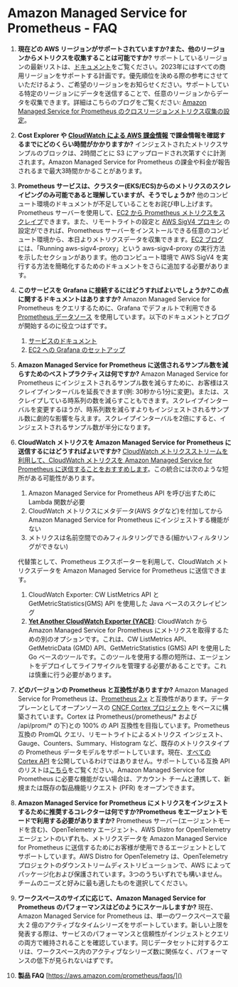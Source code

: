 # Amazon Managed Service for Prometheus - FAQ

1. **現在どの AWS リージョンがサポートされていますか?また、他のリージョンからメトリクスを収集することは可能ですか?** サポートしているリージョンの最新リストは、[ドキュメント](https://docs.aws.amazon.com/prometheus/latest/userguide/what-is-Amazon-Managed-Service-Prometheus.html)をご覧ください。2023年にはすべての商用リージョンをサポートする計画です。優先順位を決める際の参考にさせていただけるよう、ご希望のリージョンをお知らせください。サポートしている特定のリージョンにデータを送信することで、任意のリージョンからデータを収集できます。詳細はこちらのブログをご覧ください: [Amazon Managed Service for Prometheus のクロスリージョンメトリクス収集の設定](https://aws.amazon.com/blogs/opensource/set-up-cross-region-metrics-collection-for-amazon-managed-service-for-prometheus-workspaces/)。

1. **Cost Explorer や [CloudWatch による AWS 課金情報](https://docs.aws.amazon.com/AmazonCloudWatch/latest/monitoring/gs_monitor_estimated_charges_with_cloudwatch.html) で課金情報を確認するまでにどのくらい時間がかかりますか?** 
   インジェストされたメトリクスサンプルのブロックは、2時間ごとに S3 にアップロードされ次第すぐに計測されます。Amazon Managed Service for Prometheus の課金や料金が報告されるまで最大3時間かかることがあります。

1. **Prometheus サービスは、クラスター(EKS/ECS)からのメトリクスのスクレイピングのみ可能であると理解していますが、そうでしょうか?**
   他のコンピュート環境のドキュメントが不足していることをお詫び申し上げます。Prometheus サーバーを使用して、[EC2 から Prometheus メトリクスをスクレイプ](https://aws.amazon.com/blogs/opensource/using-amazon-managed-service-for-prometheus-to-monitor-ec2-environments/)できます。また、リモートライトの設定と [AWS SigV4 プロキシ](https://github.com/awslabs/aws-sigv4-proxy) の設定ができれば、Prometheus サーバーをインストールできる任意のコンピュート環境から、本日よりメトリクスデータを収集できます。[EC2 ブログ](https://aws.amazon.com/blogs/opensource/using-amazon-managed-service-for-prometheus-to-monitor-ec2-environments/) には、「Running aws-sigv4-proxy」という aws-sigv4-proxy の実行方法を示したセクションがあります。他のコンピュート環境で AWS SigV4 を実行する方法を簡略化するためのドキュメントをさらに追加する必要があります。 

1. **このサービスを Grafana に接続するにはどうすればよいでしょうか?この点に関するドキュメントはありますか?**
   Amazon Managed Service for Prometheus をクエリするために、Grafana でデフォルトで利用できる [Prometheus データソース](https://grafana.com/docs/grafana/latest/datasources/prometheus/) を使用しています。以下のドキュメントとブログが開始するのに役立つはずです。

   1. [サービスのドキュメント](https://docs.aws.amazon.com/prometheus/latest/userguide/AMP-onboard-query.html)
   1. [EC2 への Grafana のセットアップ](https://aws.amazon.com/blogs/opensource/setting-up-grafana-on-ec2-to-query-metrics-from-amazon-managed-service-for-prometheus/)

1. **Amazon Managed Service for Prometheus に送信されるサンプル数を減らすためのベストプラクティスは何ですか?**
   Amazon Managed Service for Prometheus にインジェストされるサンプル数を減らすために、お客様はスクレイプインターバルを延長できます(例: 30秒から1分に変更)。または、スクレイプしている時系列の数を減らすこともできます。スクレイプインターバルを変更するほうが、時系列数を減らすよりもインジェストされるサンプル数に劇的な影響を与えます。スクレイプインターバルを2倍にすると、インジェストされるサンプル数が半分になります。

1. **CloudWatch メトリクスを Amazon Managed Service for Prometheus に送信するにはどうすればよいですか?**
   [CloudWatch メトリクスストリームを利用して、CloudWatch メトリクスを Amazon Managed Service for Prometheus に送信することをおすすめします](https://aws-observability.github.io/observability-best-practices/recipes/recipes/lambda-cw-metrics-go-amp/)。この統合には次のような短所がある可能性があります。

   1. Amazon Managed Service for Prometheus API を呼び出すために Lambda 関数が必要
   1. CloudWatch メトリクスにメタデータ(AWS タグなど)を付加してから Amazon Managed Service for Prometheus にインジェストする機能がない
   1. メトリクスは名前空間でのみフィルタリングできる(細かいフィルタリングができない)

   代替策として、Prometheus エクスポーターを利用して、CloudWatch メトリクスデータを Amazon Managed Service for Prometheus に送信できます。

   1. CloudWatch Exporter: CW ListMetrics API と GetMetricStatistics(GMS) API を使用した Java ベースのスクレイピング
   1. [**Yet Another CloudWatch Exporter (YACE)**](https://github.com/nerdswords/yet-another-cloudwatch-exporter): CloudWatch から Amazon Managed Service for Prometheus にメトリクスを取得するための別のオプションです。これは、CW ListMetrics API、GetMetricData (GMD) API、GetMetricStatistics (GMS) API を使用した Go ベースのツールです。このツールを使用する際の短所は、エージェントをデプロイしてライフサイクルを管理する必要があることです。これは慎重に行う必要があります。

1. **どのバージョンの Prometheus と互換性がありますか?**
   Amazon Managed Service for Prometheus は、[Prometheus 2.x](https://github.com/prometheus/prometheus/blob/main/RELEASE.md) と互換性があります。データプレーンとしてオープンソースの [CNCF Cortex プロジェクト](https://cortexmetrics.io/) をベースに構築されています。Cortex は Prometheus(/prometheus/* および /api/prom/* の下)との 100% の API 互換性を目指しています。Prometheus 互換の PromQL クエリ、リモートライトによるメトリクス インジェスト、Gauge、Counters、Summary、Histogram など、既存のメトリクスタイプの Prometheus データモデルをサポートしています。現在、[すべての Cortex API](https://cortexmetrics.io/docs/api/) を公開しているわけではありません。サポートしている互換 API のリストは[こちら](https://docs.aws.amazon.com/prometheus/latest/userguide/AMP-APIReference.html)をご覧ください。Amazon Managed Service for Prometheus に必要な機能がない場合は、アカウント チームと連携して、新規または既存の製品機能リクエスト (PFR) をオープンできます。

1. **Amazon Managed Service for Prometheus にメトリクスをインジェストするために推奨するコレクターは何ですか?Prometheus をエージェントモードで利用する必要がありますか?**
   Prometheus サーバー(エージェントモードを含む)、OpenTelemetry エージェント、AWS Distro for OpenTelemetry エージェントのいずれも、メトリクスデータを Amazon Managed Service for Prometheus に送信するためにお客様が使用できるエージェントとしてサポートしています。AWS Distro for OpenTelemetry は、OpenTelemetry プロジェクトのダウンストリームディストリビューションで、AWS によってパッケージ化および保護されています。3つのうちいずれでも構いません。チームのニーズと好みに最も適したものを選択してください。

1. **ワークスペースのサイズに応じて、Amazon Managed Service for Prometheus のパフォーマンスはどのようにスケールしますか?**
   現在、Amazon Managed Service for Prometheus は、単一のワークスペースで最大 2 億のアクティブなタイムシリーズをサポートしています。新しい上限を発表する際は、サービスのパフォーマンスと信頼性がインジェストとクエリの両方で維持されることを確認しています。同じデータセットに対するクエリは、ワークスペース内のアクティブなシリーズ数に関係なく、パフォーマンスの低下が見られないはずです。

1. **製品 FAQ** [https://aws.amazon.com/prometheus/faqs/]()
